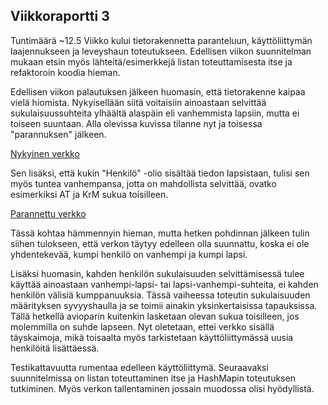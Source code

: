 ## Viikkoraportti 3

Tuntimäärä ~12.5
Viikko kului tietorakennetta paranteluun, käyttöliittymän laajennukseen ja leveyshaun toteutukseen. Edellisen viikon suunnitelman mukaan etsin myös lähteitä/esimerkkejä listan toteuttamisesta itse ja refaktoroin koodia hieman.

Edellisen viikon palautuksen jälkeen huomasin, että tietorakenne kaipaa vielä hiomista. Nykyisellään siitä voitaisiin ainoastaan selvittää sukulaisuussuhteita ylhäältä alaspäin eli vanhemmista lapsiin, mutta ei toiseen suuntaan. Alla olevissa kuvissa tilanne nyt ja toisessa "parannuksen" jälkeen.

[Nykyinen verkko](graph1.png)

Sen lisäksi, että kukin "Henkilö" -olio sisältää tiedon lapsistaan, tulisi sen myös tuntea vanhempansa, jotta on mahdollista selvittää, ovatko esimerkiksi AT ja KrM sukua toisilleen. 

[Parannettu verkko](graph2.png)

Tässä kohtaa hämmennyin hieman, mutta hetken pohdinnan jälkeen tulin siihen tulokseen, että verkon täytyy edelleen olla suunnattu, koska ei ole yhdentekevää, kumpi henkilö on vanhempi ja kumpi lapsi.

Lisäksi huomasin, kahden henkilön sukulaisuuden selvittämisessä tulee käyttää ainoastaan vanhempi-lapsi- tai lapsi-vanhempi-suhteita, ei kahden henkilön välisiä kumppanuuksia. Tässä vaiheessa toteutin sukulaisuuden määrityksen syvyyshaulla ja se toimii ainakin yksinkertaisissa tapauksissa. Tällä hetkellä avioparin kuitenkin lasketaan olevan sukua toisilleen, jos molemmilla on suhde lapseen. Nyt oletetaan, ettei verkko sisällä täyskaimoja, mikä toisaalta myös tarkistetaan käyttöliittymässä uusia henkilöitä lisättäessä.

Testikattavuutta rumentaa edelleen käyttöliittymä. Seuraavaksi suunnitelmissa on listan toteuttaminen itse ja HashMapin toteutuksen tutkiminen. Myös verkon tallentaminen jossain muodossa olisi hyödyllistä.
